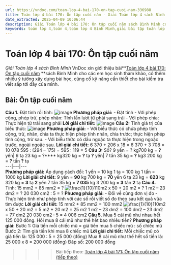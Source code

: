 ```yaml
---
url: https://vndoc.com/toan-lop-4-bai-170-on-tap-cuoi-nam-336988
title: Toán lớp 4 bài 170: Ôn tập cuối năm - Giải Toán lớp 4 sách Bình Minh - VnDoc.com
date_extracted: 2025-04-09 10:06:44
description: Giải Toán lớp 4 bài 170: Ôn tập cuối năm sách Bình Minh có hướng dẫn giải chi tiết các câu hỏi trong SGK Toán lớp 4 Bình Minh.
keywords: toán lớp 4,toán 4,toán lớp 4 Bình Minh,giải bài tập toán lớp 4 Bình Minh,giải toán lớp 4 Bình Minh,toán lớp 4 sách Bình Minh,toán 4 Bình Minh,giải sách toán lớp 4 Bình Minh,Toán lớp 4 Bài 170 Ôn tập cuối năm,giải toán 4 bài 170
---
```


# Toán lớp 4 bài 170: Ôn tập cuối năm
 _Giải Toán lớp 4 sách Bình Minh_
VnDoc xin giới thiệu bài**[Toán lớp 4 bài 170: Ôn tập cuối năm](<https://vndoc.com/toan-lop-4-bai-170-on-tap-cuoi-nam-336988>) **sách Bình Minh cho các em học sinh tham khảo, có thêm nhiều ý tưởng xây dựng bài học, củng cố kỹ năng cần thiết cho bài kiểm tra viết sắp tới đây của mình.
## Bài: Ôn tập cuối năm
**Câu 1.** Đặt tính rồi tính:
![image](https://i.vdoc.vn/data/image/2025/02/24/20-20.png)
**Phương pháp giải:**
\- Đặt tính
\- Với phép cộng, phép trừ, phép nhân: Tính lần lượt từ phải sang trái
\- Với phép chia: Thực hiện từ trái sang phải
**Lời giải chi tiết:**
![image](https://i.vdoc.vn/data/image/2025/02/24/20-19.png)
**Câu 2:** Tính giá trị của biểu thức:
![image](https://i.vdoc.vn/data/image/2025/02/24/20-21.png)
**Phương pháp giải:**
\- Với biểu thức có chứa phép tính cộng, trừ, nhân, chia ta thực hiện phép tính nhân, chia trước; thực hiện phép tính cộng, trừ sau.
\- Với biểu thức có dấu ngoặc ta thực hiện trong ngoặc trước, ngoài ngoặc sau.
**Lời giải chi tiết:**
6 370 + 206 x 18 = 6 370 + 3 708 = 10 078
595 : \(294 – 175\) = 595 : 119 = 5
**Câu 3:** Số?
9 yến = ? kg700 kg = **?** yến| 6 tạ 23 kg = ?**** kg320 kg = **?** tạ **?** yến| 7 tấn 35 kg = **?** kg3 200 kg = **?** tấn **?** tạ  
---|---|---  
**Phương pháp giải:**
Áp dụng cách đổi:
1 yến = 10 kg
1 tạ = 100 kg
1 tấn = 1000 kg
**Lời giải chi tiết:**
9 yến = **90** kg
700 kg = **70** yến
6 tạ 23 kg = **623** kg
320 kg = **3** tạ **2** yến
7 tấn 35 kg = **7 035** kg
3 200 kg = **3** tấn **2** tạ
**Câu 4.** Tính:
15 mm2 \+ 85 mm2 = ?
![\\frac{1}{10}](https://i.vdoc.vn/data/image/blank.png)110m2 x 50 + 20 m2 = ?
1 m2 – 23 dm2 = ?
20 030 cm2 : 5 = ?
**Phương pháp giải:**
\- Đổi về cùng đơn vị đo
\- Thực hiện tính như phép tính với các số rồi viết số đo theo sau kết quả vừa tìm được
**Lời giải chi tiết:**
15 mm2 \+ 85 mm2 = 100 mm2
![\\frac{1}{10}](https://i.vdoc.vn/data/image/blank.png)110m2 x 50 + 20 m2 = 5 m2 \+ 20 m2 = 25 m2
1 m2 – 23 dm2 = 100 dm2 – 23 dm2 = 77 dm2
20 030 cm2 : 5 = 4 006 cm2
**Câu 5.** Mua 5 cái mũ như nhau hết 125 000 đồng. Hỏi mua 8 cái mũ như thế hết bao nhiêu tiền?
**Phương pháp giải:**
Bước 1: Giá tiền mỗi chiếc mũ = giá tiền mua 5 chiếc mũ : số chiếc mũ
Bước 2: Tìm giá tiền khi mua 8 chiếc mũ
**Lời giải chi tiết:**
Mỗi chiếc mũ có giá tiền là:
125 000 : 5 = 25 000 \(đồng\)
Mua 8 cái mũ như thế hết số tiền là:
25 000 x 8 = 200 000 \(đồng\)
Đáp số: 200 000 đồng
>>>> Bài tiếp theo: [Toán lớp 4 bài 171: Ôn tập cuối năm \(tiếp theo\)](<https://vndoc.com/toan-lop-4-bai-171-on-tap-cuoi-nam-tiep-theo-336990>)
